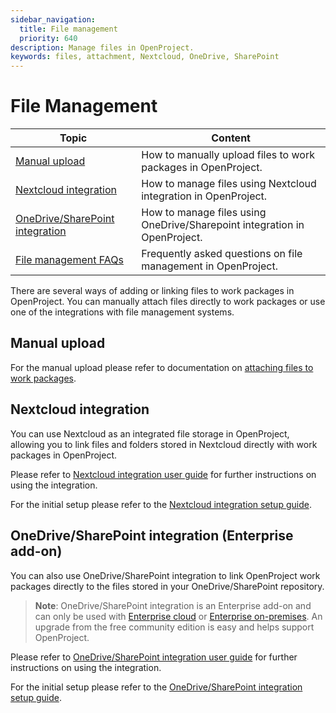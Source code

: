 ```yaml
---
sidebar_navigation:
  title: File management
  priority: 640
description: Manage files in OpenProject.
keywords: files, attachment, Nextcloud, OneDrive, SharePoint
---
```


# File Management

| Topic                                                                                | Content                                                                   |
|--------------------------------------------------------------------------------------|---------------------------------------------------------------------------|
| [Manual upload](#manual-upload)                                                      | How to manually upload files to work packages in OpenProject.             |
| [Nextcloud integration](#nextcloud-integration)                                      | How to manage files using Nextcloud integration in OpenProject.           |
| [OneDrive/SharePoint integration](#onedrivesharepoint-integration-enterprise-add-on) | How to manage files using OneDrive/Sharepoint integration in OpenProject. |
| [File management FAQs](./file-management-faq)                                        | Frequently asked questions on file management in OpenProject.             |

There are several ways of adding or linking files to work packages in OpenProject. You can manually attach files directly to work packages or use one of the integrations with file management systems.

## Manual upload

For the manual upload please refer to documentation on [attaching files to work packages](../work-packages/create-work-package/#add-attachments-to-work-packages).

## Nextcloud integration

You can use Nextcloud as an integrated file storage in OpenProject, allowing you to link files and folders stored in Nextcloud directly with work packages in OpenProject.

Please refer to [Nextcloud integration user guide](./nextcloud-integration) for further instructions on using the integration.

For the initial setup please refer to the [Nextcloud integration setup guide](../../system-admin-guide/integrations/nextcloud/).

## OneDrive/SharePoint integration (Enterprise add-on)

You can also use OneDrive/SharePoint integration to link OpenProject work packages directly to the files stored in your OneDrive/SharePoint repository.

> **Note**: OneDrive/SharePoint integration is an Enterprise add-on and can only be used with [Enterprise cloud](../../enterprise-guide/enterprise-cloud-guide/) or  [Enterprise on-premises](../../enterprise-guide/enterprise-on-premises-guide/). An upgrade from the free community edition is easy and helps support OpenProject.

Please refer to [OneDrive/SharePoint integration user guide](./one-drive-integration) for further instructions on using the integration.

For the initial setup please refer to the [OneDrive/SharePoint integration setup guide](../../system-admin-guide/integrations/one-drive/).
